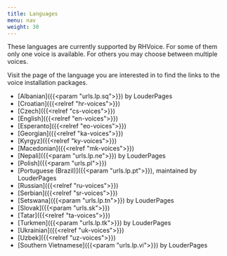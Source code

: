 ```yaml
---
title: Languages
menu: nav
weight: 30
---
```


These languages are currently supported by RHVoice. For some of them
only one voice is available. For others you may choose between
multiple voices.

Visit the page of the language you are interested in to find the links
to the voice installation packages.

* [Albanian]({{<param "urls.lp.sq">}}) by LouderPages
* [Croatian]({{<relref "hr-voices">}})
* [Czech]({{<relref "cs-voices">}})
* [English]({{<relref "en-voices">}})
* [Esperanto]({{<relref "eo-voices">}})
* [Georgian]({{<relref "ka-voices">}})
* [Kyrgyz]({{<relref "ky-voices">}})
* [Macedonian]({{<relref "mk-voices">}})
* [Nepali]({{<param "urls.lp.ne">}}) by LouderPages
* [Polish]({{<param "urls.pl">}})
* [Portuguese (Brazil)]({{<param "urls.lp.pt">}}), maintained by LouderPages
* [Russian]({{<relref "ru-voices">}})
* [Serbian]({{<relref "sr-voices">}})
* [Setswana]({{<param "urls.lp.tn">}}) by LouderPages
* [Slovak]({{<param "urls.sk">}})
* [Tatar]({{<relref "ta-voices">}})
* [Turkmen]({{<param "urls.lp.tk">}}) by LouderPages
* [Ukrainian]({{<relref "uk-voices">}})
* [Uzbek]({{<relref "uz-voices">}})
* [Southern Vietnamese]({{<param "urls.lp.vi">}}) by LouderPages
